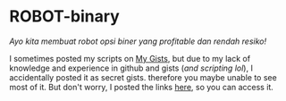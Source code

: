 # ROBOT-binary
*Ayo kita membuat robot opsi biner yang profitable dan rendah resiko!*

I sometimes posted my scripts on <a href="https://gist.github.com/Fruitfella">My Gists</a>, but due to my lack of knowledge and experience in github and gists (*and scripting lol*), I accidentally posted it as secret gists. therefore you maybe unable to see most of it.
But don't worry, I posted the links <a href="https://github.com/Fruitfella/ROBOT-binary/issues/35">here</a>, so you can access it.
